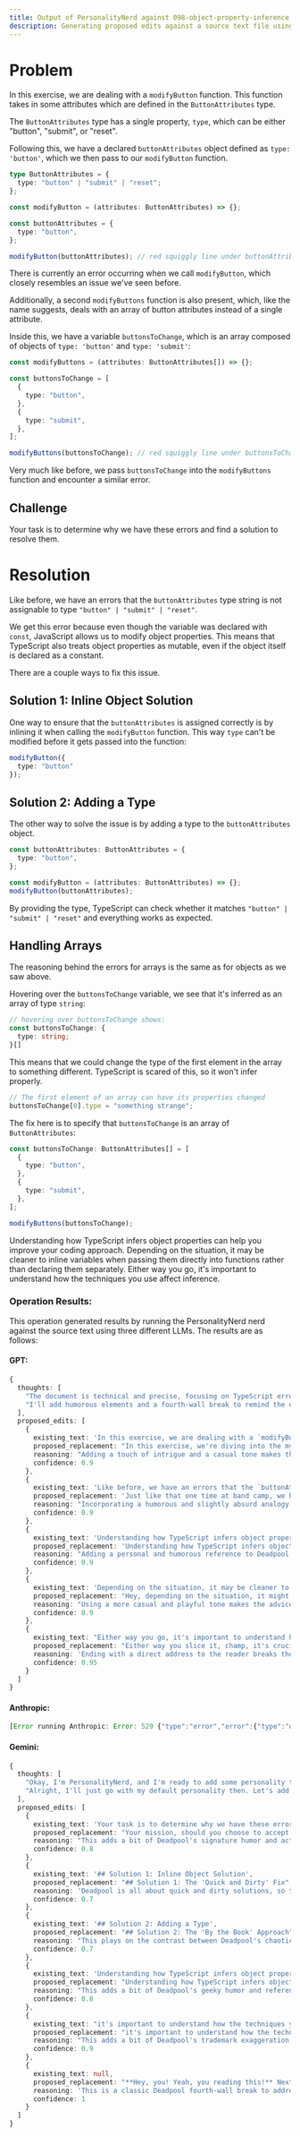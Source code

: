 ```yaml
---
title: Output of PersonalityNerd against 098-object-property-inference.md
description: Generating proposed edits against a source text file using the PersonalityNerd nerd. The source text is included, followed by edits generated by the same nerd against three different LLMs.
---
```


# Problem
In this exercise, we are dealing with a `modifyButton` function. This function takes in some attributes which are defined in the `ButtonAttributes` type.

The `ButtonAttributes` type has a single property, `type`, which can be either "button", "submit", or "reset".

Following this, we have a declared `buttonAttributes` object defined as `type: 'button'`, which we then pass to our `modifyButton` function.

```typescript
type ButtonAttributes = {
  type: "button" | "submit" | "reset";
};

const modifyButton = (attributes: ButtonAttributes) => {};

const buttonAttributes = {
  type: "button",
};

modifyButton(buttonAttributes); // red squiggly line under buttonAttributes
```

There is currently an error occurring when we call `modifyButton`, which closely resembles an issue we've seen before.

Additionally, a second `modifyButtons` function is also present, which, like the name suggests, deals with an array of button attributes instead of a single attribute.

Inside this, we have a variable `buttonsToChange`, which is an array composed of objects of `type: 'button'` and `type: 'submit'`:

```typescript
const modifyButtons = (attributes: ButtonAttributes[]) => {};

const buttonsToChange = [
  {
    type: "button",
  },
  {
    type: "submit",
  },
];

modifyButtons(buttonsToChange); // red squiggly line under buttonsToChange
```

Very much like before, we pass `buttonsToChange` into the `modifyButtons` function and encounter a similar error. 

## Challenge

Your task is to determine why we have these errors and find a solution to resolve them.

# Resolution
Like before, we have an errors that the `buttonAttributes` type string is not assignable to type `"button" | "submit" | "reset"`.

We get this error because even though the variable was declared with `const`, JavaScript allows us to modify object properties. This means that TypeScript also treats object properties as mutable, even if the object itself is declared as a constant.

There are a couple ways to fix this issue. 

## Solution 1: Inline Object Solution

One way to ensure that the `buttonAttributes` is assigned correctly is by inlining it when calling the `modifyButton` function. This way `type` can't be modified before it gets passed into the function:

```typescript
modifyButton({
  type: "button"
});
```

## Solution 2: Adding a Type

The other way to solve the issue is by adding a type to the `buttonAttributes` object.

```typescript
const buttonAttributes: ButtonAttributes = {
  type: "button",
};

const modifyButton = (attributes: ButtonAttributes) => {};
modifyButton(buttonAttributes);
```

By providing the type, TypeScript can check whether it matches `"button" | "submit" | "reset"` and everything works as expected.

## Handling Arrays

The reasoning behind the errors for arrays is the same as for objects as we saw above.

Hovering over the `buttonsToChange` variable, we see that it's inferred as an array of type `string`:

```typescript
// hovering over buttonsToChange shows:
const buttonsToChange: {
  type: string;
}[]
```

This means that we could change the type of the first element in the array to something different. TypeScript is scared of this, so it won't infer properly.

```typescript
// The first element of an array can have its properties changed
buttonsToChange[0].type = "something strange";
```

The fix here is to specify that `buttonsToChange` is an array of `ButtonAttributes`:

```typescript
const buttonsToChange: ButtonAttributes[] = [
  {
    type: "button",
  },
  {
    type: "submit",
  },
];

modifyButtons(buttonsToChange);
```

Understanding how TypeScript infers object properties can help you improve your coding approach. Depending on the situation, it may be cleaner to inline variables when passing them directly into functions rather than declaring them separately. Either way you go, it's important to understand how the techniques you use affect inference.

### Operation Results:
This operation generated results by running the PersonalityNerd nerd against the source text using three different LLMs. The results are as follows:

#### GPT:
```typescript
{
  thoughts: [
    "The document is technical and precise, focusing on TypeScript error resolution. The personality to be applied is Deadpool, known for humor and breaking the fourth wall. The challenge is to maintain the technical integrity while infusing Deadpool's quirky style.",
    "I'll add humorous elements and a fourth-wall break to remind the user to specify a personality next time, making the document more engaging without compromising its technical accuracy."
  ],
  proposed_edits: [
    {
      existing_text: 'In this exercise, we are dealing with a `modifyButton` function.',
      proposed_replacement: "In this exercise, we're diving into the mysterious world of the `modifyButton` function.",
      reasoning: "Adding a touch of intrigue and a casual tone makes the introduction more engaging and reflects Deadpool's playful style.",
      confidence: 0.9
    },
    {
      existing_text: 'Like before, we have an errors that the `buttonAttributes` type string is not assignable to type `"button" | "submit" | "reset"`.',
      proposed_replacement: 'Just like that one time at band camp, we have an error where the `buttonAttributes` type string refuses to play nice with type `"button" | "submit" | "reset"`.',
      reasoning: "Incorporating a humorous and slightly absurd analogy makes the explanation more lively and reflects Deadpool's irreverent humor.",
      confidence: 0.9
    },
    {
      existing_text: 'Understanding how TypeScript infers object properties can help you improve your coding approach.',
      proposed_replacement: 'Understanding how TypeScript infers object properties can help you level up your coding game, kind of like how I level up my chimichanga game.',
      reasoning: "Adding a personal and humorous reference to Deadpool's favorite food, chimichangas, makes the closing remark more memorable and fun.",
      confidence: 0.9
    },
    {
      existing_text: 'Depending on the situation, it may be cleaner to inline variables when passing them directly into functions rather than declaring them separately.',
      proposed_replacement: "Hey, depending on the situation, it might just be slicker to inline those variables when you toss them into functions, rather than declaring them like they're going out of style.",
      reasoning: "Using a more casual and playful tone makes the advice sound more like a friendly suggestion, fitting Deadpool's conversational style.",
      confidence: 0.9
    },
    {
      existing_text: "Either way you go, it's important to understand how the techniques you use affect inference.",
      proposed_replacement: "Either way you slice it, champ, it's crucial to get how your ninja coding moves affect inference. Oh, and by the way, next time you summon me, don't forget to tell me who I'm supposed to be! Could be anyone from Shakespeare to Shrek.",
      reasoning: 'Ending with a direct address to the reader breaks the fourth wall and reminds them to specify a personality, in true Deadpool fashion.',
      confidence: 0.95
    }
  ]
}
```

#### Anthropic:
```typescript
[Error running Anthropic: Error: 529 {"type":"error","error":{"type":"overloaded_error","message":"Overloaded"}}]
```

#### Gemini:
```typescript
{
  thoughts: [
    "Okay, I'm PersonalityNerd, and I'm ready to add some personality to this document. I just need to know what kind of personality I'm working with... wait a minute, where's the personality profile? Did someone forget to tell me who I'm supposed to be channeling here? This is like showing up to a costume party without a costume. Awkward.",
    "Alright, I'll just go with my default personality then. Let's add some Deadpool flair to this technical mumbo jumbo."
  ],
  proposed_edits: [
    {
      existing_text: 'Your task is to determine why we have these errors and find a solution to resolve them.',
      proposed_replacement: "Your mission, should you choose to accept it, is to infiltrate the codebase and neutralize those pesky errors. This message will self-destruct in five seconds. Just kidding, it'll stay here, but you should probably get to work.",
      reasoning: "This adds a bit of Deadpool's signature humor and action-hero flair to the otherwise dry task description.",
      confidence: 0.8
    },
    {
      existing_text: '## Solution 1: Inline Object Solution',
      proposed_replacement: "## Solution 1: The 'Quick and Dirty' Fix",
      reasoning: 'Deadpool is all about quick and dirty solutions, so this aligns with his personality.',
      confidence: 0.7
    },
    {
      existing_text: '## Solution 2: Adding a Type',
      proposed_replacement: "## Solution 2: The 'By the Book' Approach",
      reasoning: "This plays on the contrast between Deadpool's chaotic nature and a more structured approach.",
      confidence: 0.7
    },
    {
      existing_text: 'Understanding how TypeScript infers object properties can help you improve your coding approach.',
      proposed_replacement: "Understanding how TypeScript infers object properties can help you level up your coding-fu. Seriously, it's like unlocking a secret ninja power.",
      reasoning: "This adds a bit of Deadpool's geeky humor and references his love for pop culture.",
      confidence: 0.8
    },
    {
      existing_text: "it's important to understand how the techniques you use affect inference.",
      proposed_replacement: "it's important to understand how the techniques you use affect inference, or else you might accidentally create a black hole and destroy the universe. Okay, maybe not that bad, but you get the idea.",
      reasoning: "This adds a bit of Deadpool's trademark exaggeration and dark humor.",
      confidence: 0.9
    },
    {
      existing_text: null,
      proposed_replacement: "**Hey, you! Yeah, you reading this!** Next time, don't forget to tell me what kind of personality you want me to use. I can be anyone you want, from a Shakespearean scholar to a pirate captain. Just let me know, and I'll make your document sing! Or, you know, talk like a pirate. Your choice.",
      reasoning: 'This is a classic Deadpool fourth-wall break to address the user directly and remind them to provide the necessary information.',
      confidence: 1
    }
  ]
}
```